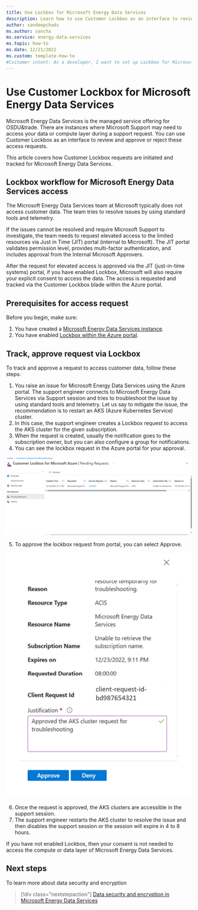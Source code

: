 ```yaml
---
title: Use Lockbox for Microsoft Energy Data Services	
description: Learn how to use Customer Lockbox as an interface to review and approve or reject access requests. 
author: sandeepchads
ms.author: sancha
ms.service: energy-data-services	
ms.topic: how-to
ms.date: 12/21/2022
ms.custom: template-how-to
#Customer intent: As a developer, I want to set up Lockbox for Microsoft Energy Data Services.
---
```



# Use Customer Lockbox for Microsoft Energy Data Services

Microsoft Energy Data Services is the managed service offering for OSDU&trade. There are instances where Microsoft Support may need to access your data or compute layer during a support request. You can use Customer Lockbox as an interface to review and approve or reject these access requests.

This article covers how Customer Lockbox requests are initiated and tracked for Microsoft Energy Data Services. 

## Lockbox workflow for Microsoft Energy Data Services access

The Microsoft Energy Data Services team at Microsoft typically does not access customer data. The team tries to resolve issues by using standard tools and telemetry.

If the issues cannot be resolved and require Microsoft Support to investigate, the team needs to request elevated access to the limited resources via Just in Time (JIT) portal (internal to Microsoft). The JIT portal validates permission level, provides multi-factor authentication, and includes approval from the Internal Microsoft Approvers. 

After the request for elevated access is approved via the JIT (just-in-time systems) portal, if you have enabled Lockbox, Microsoft will also require your explicit consent to access the data. The access is requested and tracked via the Customer Lockbox blade within the Azure portal.

## Prerequisites for access request

Before you begin, make sure:
1.	You have created a [Microsoft Energy Data Services instance](quickstart-create-microsoft-energy-data-services-instance.md).
2.	You have enabled [Lockbox within the Azure portal](../security/fundamentals/customer-lockbox-overview.md). 

## Track, approve request via Lockbox
To track and approve a request to access customer data, follow these steps:
1.	You raise an issue for Microsoft Energy Data Services using the Azure portal. The support engineer connects to Microsoft Energy Data Services via Support session and tries to troubleshoot the issue by using standard tools and telemetry. Let us say to mitigate the issue, the recommendation is to restart an AKS (Azure Kubernetes Service) cluster. 
2.	In this case, the support engineer creates a Lockbox request to access the AKS cluster for the given subscription.
3.	When the request is created, usually the notification goes to the subscription owner, but you can also configure a group for notifications.
4.	You can see the lockbox request in the Azure portal for your approval.

 
  [![Screenshot of pending request on Lockbox portal.](media/how-to-create-lockbox/pending-request-on-lockbox-portal.png)](media/how-to-create-lockbox/pending-request-on-lockbox-portal.png#lightbox)


5.	To approve the lockbox request from portal, you can select Approve.
 
[![Screenshot of approve or deny a lockbox request.](media/how-to-create-lockbox/approve-deny-lockbox.png)](media/how-to-create-lockbox/approve-deny-lockbox.png#lightbox)

6.	Once the request is approved, the AKS clusters are accessible in the support session.
7.	The support engineer restarts the AKS cluster to resolve the issue and then disables the support session or the session will expire in 4 to 8 hours.

If you have not enabled Lockbox, then your consent is not needed to access the compute or data layer of Microsoft Energy Data Services.

## Next steps
<!-- Add a context sentence for the following links -->
To learn more about data security and encryption
> [!div class="nextstepaction"]
> [Data security and encryption in Microsoft Energy Data Services](how-to-manage-data-security-and-encryption.md)

